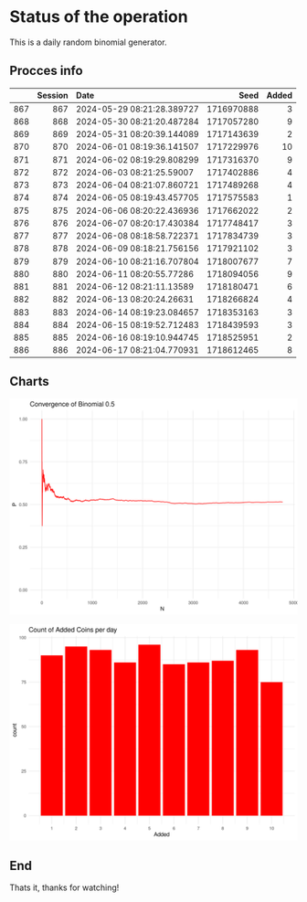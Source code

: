 # Status of the operation
  
  This is a daily random binomial generator.
  
## Procces info

|    | Session|Date                       |       Seed| Added|
|:---|-------:|:--------------------------|----------:|-----:|
|867 |     867|2024-05-29 08:21:28.389727 | 1716970888|     3|
|868 |     868|2024-05-30 08:21:20.487284 | 1717057280|     9|
|869 |     869|2024-05-31 08:20:39.144089 | 1717143639|     2|
|870 |     870|2024-06-01 08:19:36.141507 | 1717229976|    10|
|871 |     871|2024-06-02 08:19:29.808299 | 1717316370|     9|
|872 |     872|2024-06-03 08:21:25.59007  | 1717402886|     4|
|873 |     873|2024-06-04 08:21:07.860721 | 1717489268|     4|
|874 |     874|2024-06-05 08:19:43.457705 | 1717575583|     1|
|875 |     875|2024-06-06 08:20:22.436936 | 1717662022|     2|
|876 |     876|2024-06-07 08:20:17.430384 | 1717748417|     3|
|877 |     877|2024-06-08 08:18:58.722371 | 1717834739|     3|
|878 |     878|2024-06-09 08:18:21.756156 | 1717921102|     3|
|879 |     879|2024-06-10 08:21:16.707804 | 1718007677|     7|
|880 |     880|2024-06-11 08:20:55.77286  | 1718094056|     9|
|881 |     881|2024-06-12 08:21:11.13589  | 1718180471|     6|
|882 |     882|2024-06-13 08:20:24.26631  | 1718266824|     4|
|883 |     883|2024-06-14 08:19:23.084657 | 1718353163|     3|
|884 |     884|2024-06-15 08:19:52.712483 | 1718439593|     3|
|885 |     885|2024-06-16 08:19:10.944745 | 1718525951|     2|
|886 |     886|2024-06-17 08:21:04.770931 | 1718612465|     8|

## Charts 

![](charts/plot1.png)

![](charts/plot2.png)

## End

Thats it, thanks for watching!
